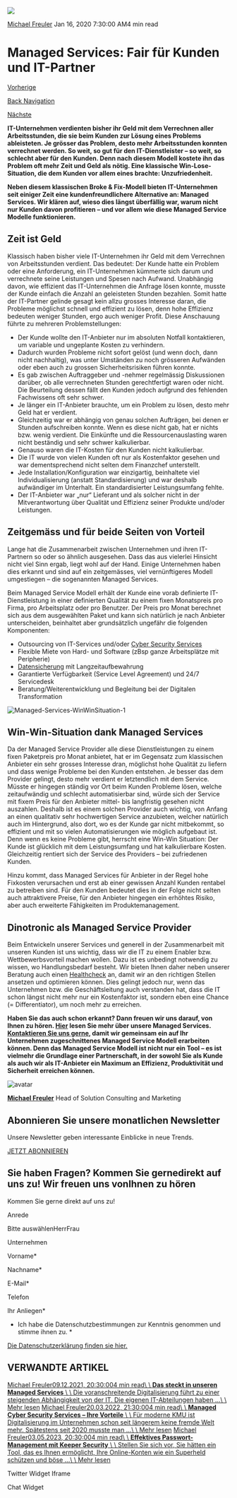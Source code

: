 ![](https://25917640.fs1.hubspotusercontent-eu1.net/hub/25917640/hubfs/Imported_Blog_Media/Managed-Services-WinWinSituation-1.jpeg?width=300&name=Managed-Services-WinWinSituation-1.jpeg)

[Michael Freuler](https://blog.dinotronic.ch/author/michael-freuler) Jan 16, 2020 7:30:00 AM4 min read

# Managed Services: Fair für Kunden und IT-Partner

[Vorherige](https://blog.dinotronic.ch/blog/cyber-security-en/cyber-security-mensch-ist-und-bleibt-der-groesste-risikofaktor)

[Back Navigation](https://blog.dinotronic.ch/)

[Nächste](https://blog.dinotronic.ch/blog/digital-workplace/online-meetings-revolutionieren-die-zusammenarbeit)

**IT-Unternehmen verdienten bisher ihr Geld mit dem Verrechnen aller Arbeitsstunden, die sie beim Kunden zur Lösung eines Problems ableisteten. Je grösser das Problem, desto mehr Arbeitsstunden konnten verrechnet werden. So weit, so gut für den IT-Dienstleister – so weit, so schlecht aber für den Kunden. Denn nach diesem Modell kostete ihn das Problem oft mehr Zeit und Geld als nötig. Eine klassische Win-Lose-Situation, die dem Kunden vor allem eines brachte: Unzufriedenheit.**

**Neben diesem klassischen Broke & Fix-Modell bieten IT-Unternehmen seit einiger Zeit eine kundenfreundlichere Alternative an: Managed Services. Wir klären auf, wieso dies längst überfällig war, warum nicht nur Kunden davon profitieren – und vor allem wie diese Managed Service Modelle funktionieren.**

## Zeit ist Geld

Klassisch haben bisher viele IT-Unternehmen ihr Geld mit dem Verrechnen von Arbeitsstunden verdient. Das bedeutet: Der Kunde hatte ein Problem oder eine Anforderung, ein IT-Unternehmen kümmerte sich darum und verrechnete seine Leistungen und Spesen nach Aufwand. Unabhängig davon, wie effizient das IT-Unternehmen die Anfrage lösen konnte, musste der Kunde einfach die Anzahl an geleisteten Stunden bezahlen. Somit hatte der IT-Partner gelinde gesagt kein allzu grosses Interesse daran, die Probleme möglichst schnell und effizient zu lösen, denn hohe Effizienz bedeuten weniger Stunden, ergo auch weniger Profit. Diese Anschauung führte zu mehreren Problemstellungen:

- Der Kunde wollte den IT-Anbieter nur im absoluten Notfall kontaktieren, um variable und ungeplante Kosten zu verhindern.
- Dadurch wurden Probleme nicht sofort gelöst (und wenn doch, dann nicht nachhaltig), was unter Umständen zu noch grösseren Aufwänden oder eben auch zu grossen Sicherheitsrisiken führen konnte.
- Es gab zwischen Auftraggeber und -nehmer regelmässig Diskussionen darüber, ob alle verrechneten Stunden gerechtfertigt waren oder nicht. Die Beurteilung dessen fällt den Kunden jedoch aufgrund des fehlenden Fachwissens oft sehr schwer.
- Je länger ein IT-Anbieter brauchte, um ein Problem zu lösen, desto mehr Geld hat er verdient.
- Gleichzeitig war er abhängig von genau solchen Aufträgen, bei denen er Stunden aufschreiben konnte. Wenn es diese nicht gab, hat er nichts bzw. wenig verdient. Die Einkünfte und die Ressourcenauslasting waren nicht beständig und sehr schwer kalkulierbar.
- Genauso waren die IT-Kosten für den Kunden nicht kalkulierbar.
- Die IT wurde von vielen Kunden oft nur als Kostenfaktor gesehen und war dementsprechend nicht selten dem Finanzchef unterstellt.
- Jede Installation/Konfiguration war einzigartig, beinhaltete viel Individualisierung (anstatt Standardisierung) und war deshalb aufwändiger im Unterhalt. Ein standardisierter Leistungsumfang fehlte.
- Der IT-Anbieter war „nur“ Lieferant und als solcher nicht in der Mitverantwortung über Qualität und Effizienz seiner Produkte und/oder Leistungen.

## Zeitgemäss und für beide Seiten von Vorteil

Lange hat die Zusammenarbeit zwischen Unternehmen und ihren IT-Partnern so oder so ähnlich ausgesehen. Dass das aus vielerlei Hinsicht nicht viel Sinn ergab, liegt wohl auf der Hand. Einige Unternehmen haben dies erkannt und sind auf ein zeitgemässes, viel vernünftigeres Modell umgestiegen – die sogenannten Managed Services.

Beim Managed Service Modell erhält der Kunde eine vorab definierte IT-Dienstleistung in einer definierten Qualität zu einem fixen Monatspreis pro Firma, pro Arbeitsplatz oder pro Benutzer. Der Preis pro Monat berechnet sich aus dem ausgewählten Paket und kann sich natürlich je nach Anbieter unterscheiden, beinhaltet aber grundsätzlich ungefähr die folgenden Komponenten:

- Outsourcing von IT-Services und/oder [Cyber Security Services](https://www.dinotronic.ch/cyber-security/)
- Flexible Miete von Hard- und Software (zBsp ganze Arbeitsplätze mit Peripherie)
- [Datensicherung](https://www.dinotronic.ch/cyber-security/managed-security-services/#online-backup-service) mit Langzeitaufbewahrung
- Garantierte Verfügbarkeit (Service Level Agreement) und 24/7 Servicedesk
- Beratung/Weiterentwicklung und Begleitung bei der Digitalen Transformation


![Managed-Services-WinWinSituation-1](https://blog.dinotronic.ch/hs-fs/hubfs/Imported_Blog_Media/Managed-Services-WinWinSituation-1.jpeg?width=600&height=400&name=Managed-Services-WinWinSituation-1.jpeg)

## Win-Win-Situation dank Managed Services

Da der Managed Service Provider alle diese Dienstleistungen zu einem fixen Paketpreis pro Monat anbietet, hat er im Gegensatz zum klassischen Anbieter ein sehr grosses Interesse dran, möglichst hohe Qualität zu liefern und dass wenige Probleme bei den Kunden entstehen. Je besser das dem Provider gelingt, desto mehr verdient er letztendlich mit dem Service. Müsste er hingegen ständig vor Ort beim Kunden Probleme lösen, welche zeitaufwändig und schlecht automatisierbar sind, würde sich der Service mit fixem Preis für den Anbieter mittel- bis langfristig gesehen nicht auszahlen. Deshalb ist es einem solchen Provider auch wichtig, von Anfang an einen qualitativ sehr hochwertigen Service anzubieten, welcher natürlich auch im Hintergrund, also dort, wo es der Kunde gar nicht mitbekommt, so effizient und mit so vielen Automatisierungen wie möglich aufgebaut ist. Denn wenn es keine Probleme gibt, herrscht eine Win-Win Situation: Der Kunde ist glücklich mit dem Leistungsumfang und hat kalkulierbare Kosten. Gleichzeitig rentiert sich der Service des Providers – bei zufriedenen Kunden.

Hinzu kommt, dass Managed Services für Anbieter in der Regel hohe Fixkosten verursachen und erst ab einer gewissen Anzahl Kunden rentabel zu betreiben sind. Für den Kunden bedeutet dies in der Folge nicht selten auch attraktivere Preise, für den Anbieter hingegen ein erhöhtes Risiko, aber auch erweiterte Fähigkeiten im Produktemanagement.

## Dinotronic als Managed Service Provider

Beim Entwickeln unserer Services und generell in der Zusammenarbeit mit unseren Kunden ist uns wichtig, dass wir die IT zu einem Enabler bzw. Wettbewerbsvorteil machen wollen. Dazu ist es unbedingt notwendig zu wissen, wo Handlungsbedarf besteht. Wir bieten Ihnen daher neben unserer Beratung auch einen [Healthcheck](https://www.dinotronic.ch/consulting/ict-analyse/) an, damit wir an den richtigen Stellen ansetzen und optimieren können. Dies gelingt jedoch nur, wenn das Unternehmen bzw. die Geschäftsleitung auch verstanden hat, dass die IT schon längst nicht mehr nur ein Kostenfaktor ist, sondern eben eine Chance (= Differentiator), um noch mehr zu erreichen.

**Haben Sie das auch schon erkannt? Dann freuen wir uns darauf, von Ihnen zu hören. [Hier](https://www.dinotronic.ch/digital-workplace/) lesen Sie mehr über unsere Managed Services. [Kontaktieren Sie uns gerne](https://www.dinotronic.ch/kontakt/), damit wir gemeinsam ein auf Ihr Unternehmen zugeschnittenes Managed Service Modell erarbeiten können. Denn das Managed Service Modell ist nicht nur ein Tool – es ist vielmehr die Grundlage einer Partnerschaft, in der sowohl Sie als Kunde als auch wir als IT-Anbieter ein Maximum an Effizienz, Produktivität und Sicherheit erreichen können.**

![avatar](https://25917640.fs1.hubspotusercontent-eu1.net/hub/25917640/hubfs/01_Visual%20Content/01_Mitarbeiter-Fotos/Michael%20Freuler%20klein.png?width=290&name=Michael%20Freuler%20klein.png)

[**Michael Freuler**](https://blog.dinotronic.ch/author/michael-freuler) Head of Solution Consulting and Marketing

## Abonnieren Sie unsere monatlichen Newsletter

Unsere Newsletter geben interessante Einblicke in neue Trends.

[JETZT ABONNIEREN](https://cta-eu1.hubspot.com/web-interactives/public/v1/track/click?encryptedPayload=AVxigLI6ogF21eIT7%2BT8BwS2yc2u5hbj1%2BfQH6N7iXhpjl6FD5KRYvcGbzfiwFtD7%2FKbXmFdUspDKAhKps96N4QOcPKuYpYGfdis9GpBGtWcK4NDTCjQUpmMpBdq4qr3CDe4XQ3YKmSpGZtulKW9IJzsEMcPU5B3zJvN%2FMq8wvwqjdOEcTO9KnteSPcHkkc1HNo%3D&portalId=25917640&webInteractiveContentId=114201044682&webInteractiveId=151726273754&containerType=EMBEDDED&pageUrl=https%3A%2F%2Fblog.dinotronic.ch%2Fblog%2Fdigital-workplace%2Fmanaged-services-fair-fuer-kunden-und-it-partner&pageTitle=Managed+Services%3A+Fair+f%C3%BCr+Kunden+und+IT-Partner&referrer=&userAgent=Mozilla%2F5.0+%28X11%3B+Linux+x86_64%29+AppleWebKit%2F537.36+%28KHTML%2C+like+Gecko%29+Chrome%2F132.0.0.0+Safari%2F537.36&hutk=&hssc=&hstc=&pageId=116866208204)

## Sie haben Fragen? Kommen Sie gernedirekt auf uns zu! Wir freuen uns vonIhnen zu hören

Kommen Sie gerne direkt auf uns zu!

Anrede

Bitte auswählenHerrFrau

Unternehmen

Vorname\*

Nachname\*

E-Mail\*

Telefon

Ihr Anliegen\*

- Ich habe die Datenschutzbestimmungen zur Kenntnis genommen und stimme ihnen zu.
\*

[Die Datenschutzerklärung finden sie hier.](https://dinotronic.ch/datenschutz)

## VERWANDTE ARTIKEL

[Michael Freuler09.12.2021, 20:30:004 min read\\
\\
**Das steckt in unseren Managed Services** \\
\\
Die voranschreitende Digitalisierung führt zu einer steigenden Abhängigkeit von der IT. Die eigenen IT-Abteilungen haben ...\\
\\
Mehr lesen](https://blog.dinotronic.ch/blog/digital-workplace/das-steckt-in-unseren-managed-services) [Michael Freuler20.03.2022, 21:30:004 min read\\
\\
**Managed Cyber Security Services – Ihre Vorteile** \\
\\
Für moderne KMU ist Digitalisierung im Unternehmen schon seit längerem keine fremde Welt mehr. Spätestens seit 2020 musste man ...\\
\\
Mehr lesen](https://blog.dinotronic.ch/blog/cyber-security/managed-cyber-security-services-ihre-vorteile) [Michael Freuler03.05.2023, 20:30:004 min read\\
\\
**Effektives Passwort-Management mit Keeper Security** \\
\\
Stellen Sie sich vor, Sie hätten ein Tool, das es Ihnen ermöglicht, Ihre Online-Konten wie ein Superheld schützen und böse ...\\
\\
Mehr lesen](https://blog.dinotronic.ch/effektives-passwort-management-mit-keeper)

Twitter Widget Iframe

Chat Widget